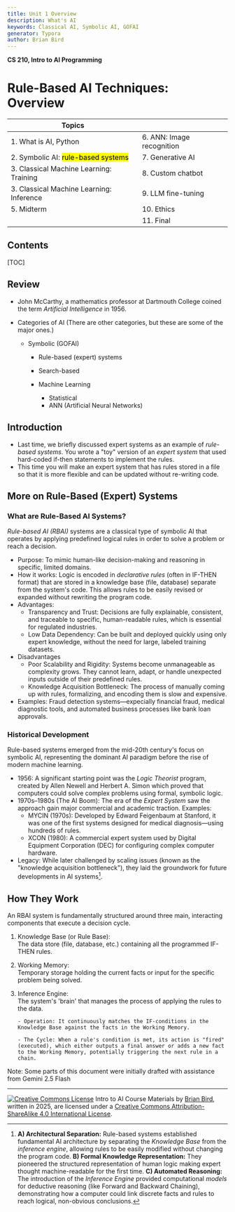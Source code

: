 ```yaml
---
title: Unit 1 Overview
description: What's AI
keywords: Classical AI, Symbolic AI, GOFAI
generator: Typora
author: Brian Bird
---
```


**CS 210, Intro to AI Programming**

<h1>Rule-Based AI Techniques: Overview</h1>


| Topics                                           |                           |
| ------------------------------------------------ | ------------------------- |
| 1. What is AI, Python                            | 6. ANN: Image recognition |
| 2. Symbolic AI:  <mark>rule-based systems</mark> | 7. Generative AI          |
| 3. Classical Machine Learning: Training          | 8. Custom chatbot         |
| 3. Classical Machine Learning: Inference         | 9. LLM fine-tuning        |
| 5. Midterm                                       | 10. Ethics                |
|                                                  | 11. Final                 |

<h2>Contents</h2>

[TOC]



## Review

- John McCarthy, a mathematics professor at Dartmouth College coined the term *Artificial Intelligence* in 1956.
- Categories of AI
  (There are other categories, but these are some of the major ones.)

  - Symbolic (GOFAI)
    - Rule-based (expert) systems
    - Search-based
  
  
    - Machine Learning
      - Statistical
      - ANN (Artificial Neural Networks)
  


## Introduction

- Last time, we briefly discussed expert systems as an example of *rule-based systems*. You wrote a "toy" version of an *expert system* that used hard-coded if-then statements to implement the rules.
- This time you will make an expert system that has rules stored in a file so that it is more flexible and can be updated without re-writing code.

## More on Rule-Based (Expert) Systems

### What are Rule-Based AI Systems?

*Rule-based AI (RBAI)* systems are a classical type of symbolic AI that operates by applying predefined logical rules in order to solve a problem or reach a decision.

- Purpose: To mimic human-like decision-making and reasoning in specific, limited domains.
- How it works: Logic is encoded in *declarative rules* (often in IF-THEN format) that are stored in a knowledge base (file, database) separate from the system's code. This allows rules to be easily revised or expanded without rewriting the program code.
- Advantages:
  - Transparency and Trust: Decisions are fully explainable, consistent, and traceable to specific, human-readable rules, which is essential for regulated industries.
  - Low Data Dependency: Can be built and deployed quickly using only expert knowledge, without the need for large, labeled training datasets.
- Disadvantages
  - Poor Scalability and Rigidity: Systems become unmanageable as complexity grows. They cannot learn, adapt, or handle unexpected inputs outside of their predefined rules.
  - Knowledge Acquisition Bottleneck: The process of manually coming up with rules, formalizing, and encoding them is slow and expensive.
- Examples: Fraud detection systems&mdash;expecially financial fraud, medical diagnostic tools, and automated business processes like bank loan approvals.

### Historical Development

Rule-based systems emerged from the mid-20th century's focus on symbolic AI, representing the dominant AI paradigm before the rise of modern machine learning.

- 1956: A significant starting point was the *Logic Theorist* program, created by Allen Newell and Herbert A. Simon which proved that computers could solve complex problems using formal, symbolic logic.
- 1970s–1980s (The AI Boom): The era of the *Expert System* saw the approach gain major commercial and academic traction. Examples:
  - MYCIN (1970s): Developed by Edward Feigenbaum at Stanford, it was one of the first systems designed for medical diagnosis&mdash;using hundreds of rules.
  - XCON (1980): A commercial expert system used by Digital Equipment Corporation (DEC) for configuring complex computer hardware.
- Legacy: While later challenged by scaling issues (known as the "knowledge acquisition bottleneck"), they laid the groundwork for future developments in AI systems[^1].

## How They Work

An RBAI system is fundamentally structured around three main, interacting components that execute a decision cycle.

1. Knowledge Base (or Rule Base):  
     The data store (file, database, etc.) containing all the programmed IF-THEN rules.

2. Working Memory:  
     Temporary storage holding the current facts or input for the specific problem being solved.

3. Inference Engine:  
     The system's 'brain' that manages the process of applying the rules to the data.
     
       - Operation: It continuously matches the IF-conditions in the Knowledge Base against the facts in the Working Memory.
     
       - The Cycle: When a rule's condition is met, its action is "fired" (executed), which either outputs a final answer or adds a new fact to the Working Memory, potentially triggering the next rule in a chain.
     



Note: Some parts of this document were initially drafted with assistance from Gemini 2.5 Flash


---

[![Creative Commons License](https://i.creativecommons.org/l/by-sa/4.0/88x31.png)](http://creativecommons.org/licenses/by-sa/4.0/) Intro to AI Course Materials by [Brian Bird](https://profbird.dev), written in <time>2025</time>, are licensed under a [Creative Commons Attribution-ShareAlike 4.0 International License](http://creativecommons.org/licenses/by-sa/4.0/). 

[^1]: **A) Architectural Separation:** Rule-based systems established fundamental AI architecture by separating the  *Knowledge Base* from the *inference engine*, allowing rules to be easily modified without changing the program code.  **B) Formal Knowledge Representation:** They pioneered the structured representation of human logic making expert thought machine-readable for the first time. **C) Automated Reasoning:** The introduction of the *Inference Engine* provided computational *models* for deductive reasoning (like Forward and Backward Chaining), demonstrating how a computer could link discrete facts and rules to reach logical, non-obvious conclusions.
